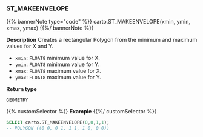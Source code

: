### ST_MAKEENVELOPE

{{% bannerNote type="code" %}}
carto.ST_MAKEENVELOPE(xmin, ymin, xmax, ymax)
{{%/ bannerNote %}}

**Description**
Creates a rectangular Polygon from the minimum and maximum values for X and Y.

* `xmin`: `FLOAT8` minimum value for X.
* `ymin`: `FLOAT8` minimum value for Y.
* `xmax`: `FLOAT8` maximum value for X.
* `ymax`: `FLOAT8` maximum value for Y.

**Return type**

`GEOMETRY`

{{% customSelector %}}
**Example**
{{%/ customSelector %}}

```sql
SELECT carto.ST_MAKEENVELOPE(0,0,1,1);
-- POLYGON ((0 0, 0 1, 1 1, 1 0, 0 0)) 
```